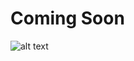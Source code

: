 # Coming Soon
![alt text](https://media4.giphy.com/media/9S1y6wzYamaEWOTALU/giphy.webp?cid=ecf05e47m68jhf373h2ld0pw5sihhhtj8adwunjzuvetjc07&ep=v1_gifs_search&rid=giphy.webp&ct=g)
